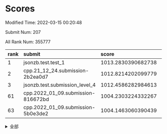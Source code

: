 # Scores

Modified Time: 2022-03-15 00:20:48

Submit Num: 207

All Rank Num: 355777

| rank |               submit               |       score        |       sigma        | pk_num |
| :--- | :--------------------------------- | :----------------- | :----------------- | :----- |
| 1    | jsonzb.test.test_1                 | 1013.2830390682738 | 0.813338360257926  | 6866   |
| 2    | cpp.21_12_24.submission-2b2ea0d7   | 1012.8214202099779 | 0.8024136660994429 | 6875   |
| 3    | jsonzb.test.submission_level_4     | 1012.4586282984613 | 0.7980628414553499 | 6877   |
| 61   | cpp.2022_01_09.submission-816672bd | 1004.2303224332267 | 0.7386461146447545 | 6873   |
| 63   | cpp.2022_01_09.submission-5b0e3de2 | 1004.1463060390439 | 0.7179133090035984 | 6872   |


<details>
<summary>全部</summary>

| rank |                 submit                 |       score        |       sigma        | pk_num |
| :--- | :------------------------------------- | :----------------- | :----------------- | :----- |
| 1    | jsonzb.test.test_1                     | 1013.2830390682738 | 0.813338360257926  | 6866   |
| 2    | cpp.21_12_24.submission-2b2ea0d7       | 1012.8214202099779 | 0.8024136660994429 | 6875   |
| 3    | jsonzb.test.submission_level_4         | 1012.4586282984613 | 0.7980628414553499 | 6877   |
| 4    | gobigger.level_3.submission_level_3_47 | 1012.4345919509997 | 0.7897062796341109 | 6873   |
| 5    | gobigger.level_3.submission_level_3_2  | 1011.4578481404984 | 0.7719335010598732 | 6876   |
| 6    | gobigger.level_3.submission_level_3_26 | 1011.170570119431  | 0.7722347438881821 | 6876   |
| 7    | gobigger.level_3.submission_level_3_36 | 1011.1559932528589 | 0.7749957268496547 | 6880   |
| 8    | gobigger.level_3.submission_level_3_20 | 1011.0588506962263 | 0.7744820834635199 | 6881   |
| 9    | gobigger.level_3.submission_level_3_11 | 1011.045288363018  | 0.7581141844922017 | 6872   |
| 10   | gobigger.level_3.submission_level_3_38 | 1011.0286021644473 | 0.7745997977987971 | 6874   |
| 11   | gobigger.level_3.submission_level_3_6  | 1011.0058528132992 | 0.7732650283234204 | 6872   |
| 12   | gobigger.level_3.submission_level_3_40 | 1010.9738568576668 | 0.7626177124089588 | 6874   |
| 13   | gobigger.level_3.submission_level_3_30 | 1010.9277692208552 | 0.7776416534560541 | 6870   |
| 14   | gobigger.level_3.submission_level_3_24 | 1010.8784893018502 | 0.7410788582380995 | 6877   |
| 15   | gobigger.level_3.submission_level_3_37 | 1010.8565120871148 | 0.7548716518832074 | 6873   |
| 16   | gobigger.level_3.submission_level_3_42 | 1010.7242927985792 | 0.7570393454214013 | 6879   |
| 17   | gobigger.level_3.submission_level_3_10 | 1010.7070109681343 | 0.7521757000016615 | 6880   |
| 18   | gobigger.level_3.submission_level_3_49 | 1010.6731697709607 | 0.7460960298070267 | 6876   |
| 19   | gobigger.level_3.submission_level_3_15 | 1010.6024487538399 | 0.7569515823644171 | 6871   |
| 20   | gobigger.level_3.submission_level_3_35 | 1010.4824978358455 | 0.7652386127085482 | 6873   |
| 21   | gobigger.level_3.submission_level_3_12 | 1010.4731950289481 | 0.8044780101235219 | 6873   |
| 22   | gobigger.level_3.submission_level_3_32 | 1010.4692242684301 | 0.7609590442761905 | 6879   |
| 23   | gobigger.level_3.submission_level_3_43 | 1010.3540781533214 | 0.8022843486737705 | 6872   |
| 24   | gobigger.level_3.submission_level_3_18 | 1010.332657511647  | 0.7594886665803209 | 6875   |
| 25   | gobigger.level_3.submission_level_3_21 | 1010.3041060938625 | 0.7729934139876176 | 6876   |
| 26   | gobigger.level_3.submission_level_3_44 | 1010.2726326879045 | 0.7575697563344177 | 6872   |
| 27   | gobigger.level_3.submission_level_3_34 | 1010.251997880288  | 0.7619561202792168 | 6876   |
| 28   | gobigger.level_3.submission_level_3_31 | 1010.1155536322369 | 0.7552728009130932 | 6875   |
| 29   | gobigger.level_3.submission_level_3_48 | 1010.0753111563182 | 0.7703482324469396 | 6878   |
| 30   | gobigger.level_3.submission_level_3_27 | 1010.0352475632061 | 0.776005776051368  | 6876   |
| 31   | gobigger.level_3.submission_level_3_23 | 1009.9508988582288 | 0.7501772966843212 | 6871   |
| 32   | gobigger.level_3.submission_level_3_5  | 1009.9359990659964 | 0.7414370855034365 | 6877   |
| 33   | gobigger.level_3.submission_level_3_33 | 1009.863119316305  | 0.7646321429690338 | 6876   |
| 34   | gobigger.level_3.submission_level_3_22 | 1009.8589310104667 | 0.7588753857082853 | 6870   |
| 35   | gobigger.level_3.submission_level_3_29 | 1009.7614262132582 | 0.7454399974028849 | 6878   |
| 36   | gobigger.level_3.submission_level_3_8  | 1009.710467979498  | 0.784748932863321  | 6873   |
| 37   | gobigger.level_3.submission_level_3_28 | 1009.6665531353416 | 0.7341068154548815 | 6879   |
| 38   | gobigger.level_3.submission_level_3_9  | 1009.6434218269013 | 0.7633838816810213 | 6870   |
| 39   | gobigger.level_3.submission_level_3_13 | 1009.5340641181555 | 0.7478735544869756 | 6870   |
| 40   | gobigger.level_3.submission_level_3_41 | 1009.5233423630651 | 0.7366780741903605 | 6874   |
| 41   | gobigger.level_3.submission_level_3_1  | 1009.474883246689  | 0.7544641466185712 | 6876   |
| 42   | gobigger.level_3.submission_level_3_25 | 1009.4581366000612 | 0.7444961605675922 | 6873   |
| 43   | gobigger.level_3.submission_level_3_0  | 1009.386022181507  | 0.7602879099050474 | 6877   |
| 44   | gobigger.level_3.submission_level_3_7  | 1009.3652645575131 | 0.7521293151465819 | 6870   |
| 45   | gobigger.level_3.submission_level_3_3  | 1009.341670351525  | 0.7496592630989608 | 6874   |
| 46   | gobigger.level_3.submission_level_3_4  | 1009.3395227385918 | 0.7568206587759748 | 6878   |
| 47   | gobigger.level_3.submission_level_3_19 | 1009.2039702947287 | 0.7600980453803157 | 6874   |
| 48   | gobigger.level_3.submission_level_3_14 | 1009.1910341564934 | 0.747205366365701  | 6877   |
| 49   | gobigger.level_3.submission_level_3_17 | 1009.1508733811569 | 0.7417001516104933 | 6872   |
| 50   | gobigger.level_3.submission_level_3_16 | 1009.1121336197106 | 0.7585431596187172 | 6876   |
| 51   | gobigger.level_3.submission_level_3_45 | 1008.9225432167311 | 0.7383399791572447 | 6877   |
| 52   | gobigger.level_3.submission_level_3_46 | 1008.4797209313709 | 0.7617383166707244 | 6875   |
| 53   | gobigger.level_3.submission_level_3_39 | 1008.4425734507595 | 0.7527777762352018 | 6874   |
| 54   | gobigger.level_1.submission_level_1_38 | 1004.9099503787224 | 0.7142007353218734 | 6873   |
| 55   | gobigger.level_1.submission_level_1_9  | 1004.7267924292147 | 0.72559717871409   | 6875   |
| 56   | gobigger.level_1.submission_level_1_16 | 1004.688900388941  | 0.7242635374744276 | 6874   |
| 57   | gobigger.level_1.submission_level_1_34 | 1004.5377452060264 | 0.7367937851587314 | 6874   |
| 58   | gobigger.level_1.submission_level_1_13 | 1004.3766928578825 | 0.7205891949878814 | 6878   |
| 59   | gobigger.level_1.submission_level_1_41 | 1004.3147740540292 | 0.7251153377600973 | 6871   |
| 60   | gobigger.level_1.submission_level_1_18 | 1004.2430015584491 | 0.7175787982053009 | 6875   |
| 61   | cpp.2022_01_09.submission-816672bd     | 1004.2303224332267 | 0.7386461146447545 | 6873   |
| 62   | gobigger.level_1.submission_level_1_49 | 1004.1821148405896 | 0.7155637024856943 | 6876   |
| 63   | cpp.2022_01_09.submission-5b0e3de2     | 1004.1463060390439 | 0.7179133090035984 | 6872   |
| 64   | gobigger.level_1.submission_level_1_14 | 1004.1118173618918 | 0.7127331194040962 | 6875   |
| 65   | gobigger.level_1.submission_level_1_4  | 1004.0594224675448 | 0.7149320663228299 | 6871   |
| 66   | gobigger.level_1.submission_level_1_2  | 1004.0465732230156 | 0.7222266201905959 | 6877   |
| 67   | gobigger.level_1.submission_level_1_33 | 1004.0192346673535 | 0.7115456190928038 | 6872   |
| 68   | gobigger.level_1.submission_level_1_5  | 1003.959704715015  | 0.7134271081377781 | 6875   |
| 69   | gobigger.level_1.submission_level_1_27 | 1003.90100859065   | 0.7142060834658219 | 6871   |
| 70   | gobigger.level_1.submission_level_1_35 | 1003.8329401158131 | 0.7245236389825044 | 6879   |
| 71   | gobigger.level_1.submission_level_1_42 | 1003.8246680172965 | 0.716518492505723  | 6876   |
| 72   | gobigger.level_1.submission_level_1_19 | 1003.8199324201515 | 0.7176713268115379 | 6876   |
| 73   | gobigger.level_1.submission_level_1_17 | 1003.6403929748797 | 0.7115871038984135 | 6876   |
| 74   | gobigger.level_1.submission_level_1_21 | 1003.6387422336192 | 0.712811797524426  | 6870   |
| 75   | gobigger.level_1.submission_level_1_25 | 1003.6037895427963 | 0.7148074809738602 | 6876   |
| 76   | gobigger.level_1.submission_level_1_48 | 1003.5600673318833 | 0.7135217371328018 | 6876   |
| 77   | gobigger.level_1.submission_level_1_29 | 1003.4745123533133 | 0.7169253660668198 | 6880   |
| 78   | gobigger.level_1.submission_level_1_46 | 1003.4199017430615 | 0.702560827756777  | 6880   |
| 79   | gobigger.level_1.submission_level_1_30 | 1003.4178991331206 | 0.7235044373165962 | 6874   |
| 80   | gobigger.level_1.submission_level_1_26 | 1003.4149254628207 | 0.7244519931378037 | 6877   |
| 81   | gobigger.level_1.submission_level_1_28 | 1003.398606453929  | 0.7155322148637175 | 6876   |
| 82   | gobigger.level_1.submission_level_1_40 | 1003.3845586820532 | 0.7181130553999201 | 6876   |
| 83   | gobigger.level_1.submission_level_1_37 | 1003.3780145862866 | 0.716904184340179  | 6878   |
| 84   | gobigger.level_1.submission_level_1_11 | 1003.2273050737881 | 0.71346469710551   | 6874   |
| 85   | gobigger.level_1.submission_level_1_6  | 1003.1741562289022 | 0.7159604195649529 | 6877   |
| 86   | gobigger.level_1.submission_level_1_8  | 1003.1383631824671 | 0.7095978019408696 | 6873   |
| 87   | gobigger.level_1.submission_level_1_36 | 1003.1245960223957 | 0.7187669674167877 | 6880   |
| 88   | gobigger.level_1.submission_level_1_39 | 1003.0453877921561 | 0.7165151850355664 | 6877   |
| 89   | gobigger.level_1.submission_level_1_12 | 1002.907911797304  | 0.7209887808535161 | 6871   |
| 90   | gobigger.level_1.submission_level_1_32 | 1002.8501712586022 | 0.7093813279414761 | 6877   |
| 91   | gobigger.level_1.submission_level_1_31 | 1002.8238442212524 | 0.7151337499794537 | 6878   |
| 92   | gobigger.level_1.submission_level_1_3  | 1002.8133774795223 | 0.7114377605859633 | 6877   |
| 93   | gobigger.level_1.submission_level_1_7  | 1002.7908627431423 | 0.715184191632973  | 6880   |
| 94   | gobigger.level_1.submission_level_1_15 | 1002.767634710072  | 0.714204549866371  | 6871   |
| 95   | gobigger.level_1.submission_level_1_0  | 1002.7555561438527 | 0.7121314937930305 | 6877   |
| 96   | gobigger.level_1.submission_level_1_1  | 1002.7088196846548 | 0.7200395547885706 | 6872   |
| 97   | gobigger.level_1.submission_level_1_44 | 1002.6977687988186 | 0.7047128336334506 | 6879   |
| 98   | gobigger.level_1.submission_level_1_43 | 1002.6114771134615 | 0.7120127155873496 | 6871   |
| 99   | gobigger.level_1.submission_level_1_23 | 1002.4618501391022 | 0.7141915077895354 | 6870   |
| 100  | gobigger.level_1.submission_level_1_10 | 1002.3890852371641 | 0.7058673760622466 | 6869   |
| 101  | gobigger.level_1.submission_level_1_24 | 1002.3362063508398 | 0.7143228386264727 | 6873   |
| 102  | gobigger.level_1.submission_level_1_22 | 1002.2221230776263 | 0.7210921234989015 | 6881   |
| 103  | gobigger.level_1.submission_level_1_45 | 1002.0556444902683 | 0.7069815963899551 | 6877   |
| 104  | gobigger.level_1.submission_level_1_47 | 1001.9077188869068 | 0.7075243256713033 | 6875   |
| 105  | gobigger.level_1.submission_level_1_20 | 1001.5205364474323 | 0.7147766017009883 | 6875   |
| 106  | gobigger.random.submission_random_17   | 997.6170265831781  | 0.7220133542523086 | 6875   |
| 107  | gobigger.random.submission_random_29   | 997.458767769069   | 0.7062397017120907 | 6874   |
| 108  | gobigger.random.submission_random_34   | 997.106173590176   | 0.7225847978069772 | 6878   |
| 109  | gobigger.random.submission_random_16   | 997.0789335376253  | 0.7119306008429174 | 6876   |
| 110  | gobigger.random.submission_random_43   | 997.0012777153057  | 0.7090599576872114 | 6878   |
| 111  | gobigger.random.submission_random_28   | 996.9262482040191  | 0.7099390325292856 | 6875   |
| 112  | gobigger.random.submission_random_40   | 996.8926365068354  | 0.7037320473582496 | 6876   |
| 113  | gobigger.random.submission_random_14   | 996.7736338296812  | 0.7014902261938754 | 6879   |
| 114  | gobigger.random.submission_random_48   | 996.7166728476008  | 0.7095411886140829 | 6873   |
| 115  | gobigger.random.submission_random_13   | 996.6122424186532  | 0.7064313426979133 | 6878   |
| 116  | gobigger.random.submission_random_39   | 996.5636507789727  | 0.7051573726752799 | 6874   |
| 117  | gobigger.random.submission_random_36   | 996.4669902607395  | 0.7032801010645419 | 6876   |
| 118  | gobigger.random.submission_random_35   | 996.4483877471338  | 0.7240563871547991 | 6873   |
| 119  | gobigger.random.submission_random_44   | 996.372379475656   | 0.7230408661540604 | 6877   |
| 120  | gobigger.random.submission_random_24   | 996.299102860863   | 0.7190700278819965 | 6876   |
| 121  | gobigger.random.submission_random_3    | 996.269241939845   | 0.7109635069880343 | 6874   |
| 122  | gobigger.random.submission_random_26   | 996.2426876289828  | 0.7022410518517697 | 6877   |
| 123  | gobigger.random.submission_random_8    | 996.2174112889408  | 0.7093575595759866 | 6868   |
| 124  | gobigger.random.submission_random_33   | 996.1821945946502  | 0.7178059475324109 | 6875   |
| 125  | gobigger.random.submission_random_6    | 996.1325520443307  | 0.7132855884603372 | 6874   |
| 126  | gobigger.random.submission_random_20   | 996.1268878145065  | 0.7077744971106648 | 6875   |
| 127  | gobigger.random.submission_random_32   | 996.0937107623131  | 0.7130888115645356 | 6874   |
| 128  | gobigger.random.submission_random_23   | 996.0713337901063  | 0.6966895617428654 | 6876   |
| 129  | gobigger.random.submission_random_0    | 996.0411987585223  | 0.708246417541673  | 6879   |
| 130  | gobigger.random.submission_random_11   | 996.0055929549864  | 0.7021855857865241 | 6874   |
| 131  | gobigger.random.submission_random_19   | 995.9950737023071  | 0.6993983397612663 | 6872   |
| 132  | gobigger.random.submission_random_27   | 995.8518104335174  | 0.7119341400494056 | 6873   |
| 133  | gobigger.random.submission_random_31   | 995.8406119579851  | 0.7176896315869153 | 6876   |
| 134  | gobigger.random.submission_random_38   | 995.754893025368   | 0.7065704990842984 | 6882   |
| 135  | gobigger.random.submission_random_42   | 995.7239033632725  | 0.7080613634845233 | 6876   |
| 136  | gobigger.random.submission_random_45   | 995.7108237218584  | 0.7091106006298925 | 6876   |
| 137  | gobigger.random.submission_random_18   | 995.6717335469101  | 0.7043355140687143 | 6873   |
| 138  | gobigger.random.submission_random_21   | 995.6438909149066  | 0.7170277396776018 | 6875   |
| 139  | gobigger.random.submission_random_4    | 995.5437839138563  | 0.7223627247481837 | 6875   |
| 140  | gobigger.random.submission_random_15   | 995.4943518070662  | 0.7155217736178002 | 6875   |
| 141  | gobigger.random.submission_random_49   | 995.4549014198673  | 0.7333375277345098 | 6873   |
| 142  | gobigger.random.submission_random_46   | 995.4239362685112  | 0.701958416926835  | 6877   |
| 143  | gobigger.random.submission_random_47   | 995.3645157117384  | 0.7087293148328235 | 6880   |
| 144  | gobigger.random.submission_random_37   | 995.3352489209644  | 0.7030775912321873 | 6877   |
| 145  | gobigger.random.submission_random_7    | 995.2593095104602  | 0.7054568981577557 | 6872   |
| 146  | gobigger.random.submission_random_12   | 995.1663770000625  | 0.7199086596354289 | 6873   |
| 147  | gobigger.random.submission_random_22   | 995.1262418285693  | 0.7211787940224649 | 6877   |
| 148  | gobigger.random.submission_random_30   | 994.9830207560469  | 0.7132648727197455 | 6867   |
| 149  | gobigger.random.submission_random_41   | 994.9544811455328  | 0.7058467083991031 | 6876   |
| 150  | gobigger.random.submission_random_2    | 994.8192979074072  | 0.7267280769001165 | 6873   |
| 151  | gobigger.random.submission_random_1    | 994.8192631411018  | 0.7080330619017753 | 6873   |
| 152  | gobigger.random.submission_random_25   | 994.6431777545973  | 0.7084906682274368 | 6874   |
| 153  | gobigger.random.submission_random_9    | 994.6421520044106  | 0.720482922136273  | 6879   |
| 154  | gobigger.random.submission_random_5    | 994.581236046756   | 0.7158761717324839 | 6876   |
| 155  | gobigger.random.submission_random_10   | 994.5451953655287  | 0.71993712392903   | 6880   |
| 156  | gobigger.level_2.submission_level_2_17 | 993.8353866970907  | 0.7338710228988201 | 6873   |
| 157  | gobigger.level_2.submission_level_2_41 | 993.7768193164341  | 0.7441349173389639 | 6873   |
| 158  | gobigger.level_2.submission_level_2_48 | 993.7155450476415  | 0.7221899012061044 | 6879   |
| 159  | gobigger.level_2.submission_level_2_45 | 993.5373294335513  | 0.7546449782917747 | 6875   |
| 160  | gobigger.level_2.submission_level_2_42 | 993.4756965106046  | 0.7413340283466012 | 6874   |
| 161  | gobigger.level_2.submission_level_2_13 | 993.3722834598151  | 0.7322208566484593 | 6879   |
| 162  | gobigger.level_2.submission_level_2_46 | 993.1739078926815  | 0.7336469537407322 | 6874   |
| 163  | gobigger.level_2.submission_level_2_20 | 993.1039125181     | 0.7315843537418043 | 6874   |
| 164  | gobigger.level_2.submission_level_2_35 | 993.0231491760446  | 0.7487583559017337 | 6871   |
| 165  | gobigger.level_2.submission_level_2_14 | 992.6758384035584  | 0.7379805699791723 | 6874   |
| 166  | gobigger.level_2.submission_level_2_47 | 992.6360321289345  | 0.7527838909131902 | 6873   |
| 167  | gobigger.level_2.submission_level_2_39 | 992.5224841945503  | 0.7620576737680236 | 6875   |
| 168  | gobigger.level_2.submission_level_2_15 | 992.5149459274758  | 0.7462051994173835 | 6873   |
| 169  | gobigger.level_2.submission_level_2_33 | 992.4870434960811  | 0.7464704006765536 | 6870   |
| 170  | gobigger.level_2.submission_level_2_24 | 992.4275068923049  | 0.7514445753912556 | 6875   |
| 171  | gobigger.level_2.submission_level_2_23 | 992.3887925577598  | 0.7437167082518876 | 6874   |
| 172  | gobigger.level_2.submission_level_2_11 | 992.3465244916457  | 0.7453562867980121 | 6874   |
| 173  | gobigger.level_2.submission_level_2_22 | 992.297756317135   | 0.737595466708363  | 6877   |
| 174  | gobigger.level_2.submission_level_2_28 | 992.2358981027976  | 0.7644319299117376 | 6874   |
| 175  | gobigger.level_2.submission_level_2_5  | 992.1846672888314  | 0.7267228077979732 | 6877   |
| 176  | gobigger.level_2.submission_level_2_43 | 992.116817158756   | 0.7470074546269883 | 6872   |
| 177  | gobigger.level_2.submission_level_2_7  | 992.0592025795958  | 0.7400353058713831 | 6875   |
| 178  | gobigger.level_2.submission_level_2_44 | 992.0117382328237  | 0.7439239777162604 | 6877   |
| 179  | gobigger.level_2.submission_level_2_3  | 991.9042462997683  | 0.7439062076962011 | 6875   |
| 180  | gobigger.level_2.submission_level_2_40 | 991.8617681321848  | 0.7500790840845512 | 6875   |
| 181  | gobigger.level_2.submission_level_2_10 | 991.8613242219485  | 0.747514468190981  | 6877   |
| 182  | gobigger.level_2.submission_level_2_4  | 991.8451284355915  | 0.7612368823621888 | 6872   |
| 183  | gobigger.level_2.submission_level_2_18 | 991.7951919871191  | 0.7507843114084689 | 6875   |
| 184  | gobigger.level_2.submission_level_2_30 | 991.7895567806311  | 0.758922183939689  | 6877   |
| 185  | gobigger.level_2.submission_level_2_25 | 991.7807282268543  | 0.7613239405828345 | 6870   |
| 186  | gobigger.level_2.submission_level_2_27 | 991.7215862695658  | 0.7680290185836967 | 6874   |
| 187  | gobigger.level_2.submission_level_2_12 | 991.6581369060615  | 0.7541613687052197 | 6875   |
| 188  | gobigger.level_2.submission_level_2_49 | 991.5808538704143  | 0.7518550188966693 | 6872   |
| 189  | gobigger.level_2.submission_level_2_6  | 991.5513139636714  | 0.737333905818863  | 6878   |
| 190  | gobigger.level_2.submission_level_2_0  | 991.4331094733785  | 0.752643988909833  | 6876   |
| 191  | gobigger.level_2.submission_level_2_19 | 991.4016904751718  | 0.745513482564373  | 6875   |
| 192  | gobigger.level_2.submission_level_2_2  | 991.3802467264275  | 0.7421175807629938 | 6881   |
| 193  | gobigger.level_2.submission_level_2_29 | 991.3768749480206  | 0.7597421998857725 | 6876   |
| 194  | gobigger.level_2.submission_level_2_36 | 991.3132436894551  | 0.7565134611592648 | 6871   |
| 195  | gobigger.level_2.submission_level_2_26 | 991.2710258421324  | 0.7427059889616012 | 6873   |
| 196  | gobigger.level_2.submission_level_2_16 | 991.2486948949061  | 0.7465645935181875 | 6875   |
| 197  | gobigger.level_2.submission_level_2_31 | 991.2172109250432  | 0.7379672783672216 | 6875   |
| 198  | gobigger.level_2.submission_level_2_38 | 991.2156571963524  | 0.7679845924878025 | 6877   |
| 199  | gobigger.level_2.submission_level_2_34 | 991.1825742166984  | 0.7783385478787231 | 6876   |
| 200  | gobigger.level_2.submission_level_2_1  | 990.9616558664436  | 0.7609287925467215 | 6873   |
| 201  | gobigger.level_2.submission_level_2_21 | 990.9363314670795  | 0.7599360419304364 | 6878   |
| 202  | gobigger.level_2.submission_level_2_8  | 990.5393179460128  | 0.7889873632028978 | 6875   |
| 203  | gobigger.level_2.submission_level_2_37 | 990.5191959773127  | 0.7611570340631528 | 6869   |
| 204  | gobigger.level_2.submission_level_2_9  | 990.4248194707459  | 0.7694807262052324 | 6873   |
| 205  | gobigger.level_2.submission_level_2_32 | 990.3574742810832  | 0.7747018212664625 | 6880   |
| 206  | gobigger.none.submission_none_0        | 977.9544082053305  | 1.5243188435960218 | 6873   |
| 207  | gobigger.none.submission_none_1        | 974.7926387476444  | 1.6100225607736844 | 6875   |

</details>